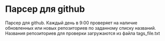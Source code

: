 # Парсер для github
Парсер для github. Каждый день в 9:00 проверяет на наличие обновленных или новых репозиториев по заданному списку названий. Названия репозиториев для проверки загружаются из файла tags_file.txt
